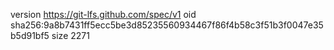 version https://git-lfs.github.com/spec/v1
oid sha256:9a8b7431ff5ecc5be3d85235560934467f86f4b58c3f51b3f0047e35b5d91bf5
size 2271
